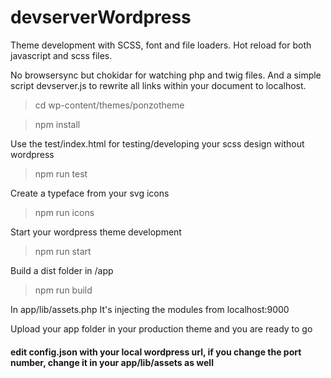 # devserverWordpress

Theme development with SCSS, font and file loaders.
Hot reload for both javascript and scss files.

No browsersync but chokidar for watching php and twig files.
And a simple script devserver.js to rewrite all links within your document to localhost.


> cd wp-content/themes/ponzotheme

> npm install

Use the test/index.html for testing/developing your scss design without wordpress 
> npm run test

Create a typeface from your svg icons
> npm run icons

Start your wordpress theme development
> npm run start

Build a dist folder in /app
> npm run build

In app/lib/assets.php
It's injecting the modules from localhost:9000



Upload your app folder in your production theme and you are ready to go

#### edit config.json with your local wordpress url, if you change the port number, change it in your app/lib/assets as well

